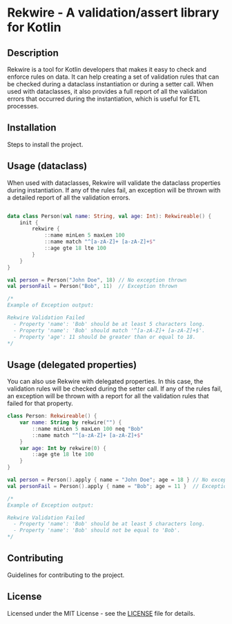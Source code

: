 # Rekwire - A validation/assert library for Kotlin

## Description
Rekwire is a tool for Kotlin developers that makes it easy to check and enforce rules on data. It can help creating
a set of validation rules that can be checked during a dataclass instantiation or during a setter call. When used with
dataclasses, it also provides a full report of all the validation errors that occurred during the instantiation, which
is useful for ETL processes.

## Installation
Steps to install the project.

## Usage (dataclass)
When used with dataclasses, Rekwire will validate the dataclass properties during instantiation. If any of the rules
fail, an exception will be thrown with a detailed report of all the validation errors.
```kotlin

data class Person(val name: String, val age: Int): Rekwireable() {
    init {
        rekwire {
            ::name minLen 5 maxLen 100
            ::name match "^[a-zA-Z]+ [a-zA-Z]+$"
            ::age gte 18 lte 100
        }
    }
}

val person = Person("John Doe", 18) // No exception thrown
val personFail = Person("Bob", 11)  // Exception thrown

/*
Example of Exception output:

Rekwire Validation Failed
  - Property 'name': 'Bob' should be at least 5 characters long.
  - Property 'name': 'Bob' should match '^[a-zA-Z]+ [a-zA-Z]+$'.
  - Property 'age': 11 should be greater than or equal to 18.
*/
```

## Usage (delegated properties)
You can also use Rekwire with delegated properties. In this case, the validation rules will be checked during the setter
call. If any of the rules fail, an exception will be thrown with a report for all the validation rules that failed for
that property.

```kotlin
class Person: Rekwireable() {
    var name: String by rekwire("") {
        ::name minLen 5 maxLen 100 neq "Bob"
        ::name match "^[a-zA-Z]+ [a-zA-Z]+$"
    }
    var age: Int by rekwire(0) {
        ::age gte 18 lte 100
    }
}

val person = Person().apply { name = "John Doe"; age = 18 } // No exception thrown
val personFail = Person().apply { name = "Bob"; age = 11 }  // Exception thrown

/*
Example of Exception output:

Rekwire Validation Failed
  - Property 'name': 'Bob' should be at least 5 characters long.
  - Property 'name': 'Bob' should not be equal to 'Bob'.
*/

```

## Contributing
Guidelines for contributing to the project.

## License
Licensed under the MIT License - see the [LICENSE](LICENSE) file for details.
